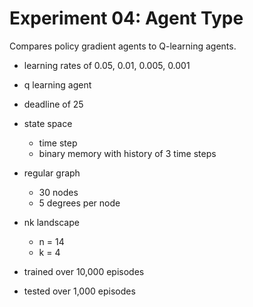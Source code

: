 # Experiment 04: Agent Type
Compares policy gradient agents to Q-learning agents.

- learning rates of 0.05, 0.01, 0.005, 0.001

- q learning agent
- deadline of 25
- state space
    * time step
    * binary memory with history of 3 time steps
- regular graph
    * 30 nodes
    * 5 degrees per node
- nk landscape
    * n = 14
    * k = 4
- trained over 10,000 episodes
- tested over 1,000 episodes
